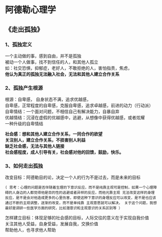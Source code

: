 
# 阿德勒心理学

## 《走出孤独》
### 1、孤独定义
一个主动做的事，感到自由，并不是孤独  
被动一个人做事，找不到信任的人，和其他人孤立  
如：社交恐惧，抑郁症，老好人，不敢拒绝的人，害怕指责，焦虑，  
**他认为真正的孤独无法融入社会，无法和其他人建立合作关系**  

### 2、孤独产生根源
根源：自卑感， 自身状态不满，追求优越感，  
自卑感，正常程度的自卑感，克服自卑感，追求卓越感，前进的动力（行动派）  
自卑情结：一个面对问题，不相信自己有解决能力，自暴自弃  
优越情结：沉浸在虚假的优越感中，逃避，从想像中获得优越感，或者炫耀  
一种升级的自卑情结  

**社会感：想和其他人建立合作关系，一同合作的欲望  
关注别人，建立合作关系，不损害别人利益  
缺乏社会感，无法与其他人链接  
社会感程度，成人引导有关，社会感对他的回馈，鼓励，快乐。**

### 3、如何走出孤独
改变目标：阿德勒目的论，决定一个人的行为不是过去，而是未来的目标  
  
`( 思考：心理的问题是否伴随着生理的下意识反应，而不是纯靠主观可是控制，如果一个心理障碍的人身边的人都觉得他是目的性的逃避或者异样的反应，而他光靠主观
无法改变这样的身理反应，是不是会对他造成更多的心里伤害，即使这种下意识的身理反应可以改变，是不是也应该通过不断的主观调整，逐渐的改变，而不是单纯靠
主观意愿就可以解决， 关于这个问题，我想最好是调研一些医学方面的研究，比如潜意识和主观意识的关系区别等 ） `  
  
怎样建立目标：体现足够的社会感的目标，人际交往的意义在于实现自我价值  
关注其他人受益，自身受益，发展自我，交换价值  
帮助他人，也寻求他人帮助  